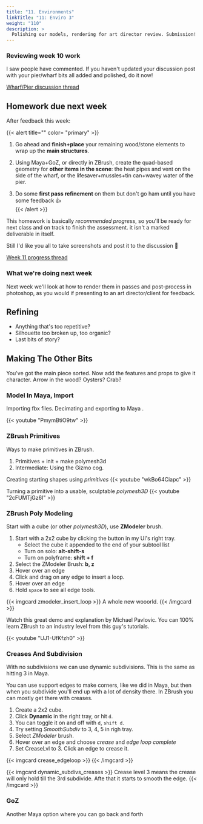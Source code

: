```yaml
---
title: "11. Environments"
linkTitle: "11: Enviro 3"
weight: "110"
description: >
  Polishing our models, rendering for art director review. Submission!
---
```


### Reviewing week 10 work

I saw people have commented. If you haven't updated your discussion post with your pier/wharf bits all added and polished, do it now!

[Wharf/Pier discussion thread](https://laureate-au.blackboard.com/webapps/discussionboard/do/message?action=list_messages&course_id=_89547_1&nav=discussion_board_entry&conf_id=_152757_1&forum_id=_866562_1&message_id=_2100668_1)

## Homework due next week

After feedback this week:  

{{< alert title="" color= "primary" >}}  
1. Go ahead and **finish+place** your remaining wood/stone elements to wrap up the **main structures**.  

2. Using Maya+GoZ, or directly in ZBrush, create the quad-based geometry for **other items in the scene**: the heat pipes and vent on the side of the wharf, or the lifesaver+mussles+tin can+wavey water of the pier.  

3. Do some **first pass refinement** on them but don't go ham until you have some feedback 👍  
{{< /alert >}}

This homework is basically _recommended progress_, so you'll be ready for next class and on track to finish the  assessment. it isn't a marked deliverable in itself. 

Still I'd like you all to take screenshots and post it to the discussion 🙏

<a class="btn btn-lg btn-primary mr-3 mb-4" href="https://laureate-au.blackboard.com/webapps/discussionboard/do/message?action=list_messages&course_id=_89547_1&nav=discussion_board_entry&conf_id=_152757_1&forum_id=_866563_1&message_id=_2254758_1" target="_blank">Week 11 progress thread<i class="fas fa-arrow-alt-circle-right ml-2"></i></a>

### What we're doing next week

Next week we'll look at how to render them in passes and post-process in photoshop, as you would if presenting to an art director/client for feedback.

## Refining

* Anything that's too repetitive?
* Silhouette too broken up, too organic?
* Last bits of story?


## Making The Other Bits
You've got the main piece sorted. Now add the features and props to give it character. Arrow in the wood? Oysters? Crab?

### Model In Maya, Import

Importing fbx files.
Decimating and exporting to Maya .

{{< youtube "PmymBtiO9tw" >}}

### ZBrush Primitives

Ways to make primitives in ZBrush.
1. Primitives + init + make polymesh3d
4. Intermediate: Using the Gizmo cog.

Creating starting shapes using _primitives_
{{< youtube "wkBo64Ciapc" >}}

Turning a primitive into a usable, sculptable _polymesh3D_
{{< youtube "2cFUMTjGz6I" >}}

### ZBrush Poly Modeling 

Start with a cube (or other _polymesh3D_), use **ZModeler** brush.

1. Start with a 2x2 cube by clicking the button in my UI's right tray.
   * Select the cube it appended to the end of your subtool list
   * Turn on solo: **alt-shift-s**
   * Turn on polyframe: **shift + f**
2. Select the ZModeler Brush: **b, z**
3. Hover over an edge
5. Click and drag on any edge to insert a loop.
4. Hover over an edge
5. Hold `space` to see all edge tools. 

{{< imgcard zmodeler_insert_loop >}}
A whole new wooorld.
{{< /imgcard >}}

Watch this great demo and explanation by Michael Pavlovic. You can 100% learn ZBrush to an industry level from this guy's tutorials.

{{< youtube "UJ1-UfKfzh0" >}}

### Creases And Subdivision

With no subdivisions we can use dynamic subdivisions. This is the same as hitting 3 in Maya.

You can use support edges to make corners, like we did in Maya, but then when you subdivide you'll end up with a lot of density there. In ZBrush you can mostly get there with creases.

1. Create a 2x2 cube.
2. Click **Dynamic** in the right tray, or hit `d`.
3. You can toggle it on and off with `d`, `shift d`. 
4. Try setting _SmoothSubdiv_ to 3, 4, 5 in righ tray.
2. Select _ZModeler_ brush.
3. Hover over an edge and choose _crease_ and _edge loop complete_
4. Set CreaseLvl to 3. Click an edge to crease it. 

{{< imgcard crease_edgeloop >}}
{{< /imgcard >}}

{{< imgcard dynamic_subdivs_creases >}}
Crease level 3 means the crease will only hold till the 3rd subdivide. Afte that it starts to smooth the edge.
{{< /imgcard >}}


### GoZ

Another Maya option where you can go back and forth

